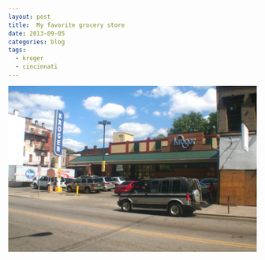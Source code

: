```yaml
---
layout: post
title:  My favorite grocery store
date: 2013-09-05
categories: blog
tags:
  - kroger
  - cincinnati
---
```



![image](/assets/images/krogerhq.jpg)
